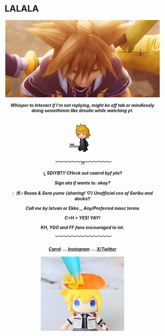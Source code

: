 

# LALALA
<h5 align="center"


![Roxas](a8876b339d430aa8a79079ca165bf14b.gif)


        
Whisper to Interact if I'm not replying, might be off tab or mindlessly doing somethinnn like droolin while watching yt.

![Walking](roxas.gif)

︶︶︶︶︶︶ꔫ︶︶︶︶︶︶


𐔌 SDIYBT!! CHeck out caarrd byf pls!!

Sign ata if wants to. okay?




:  光 › Roxas & Sora yume {sharing! ♡} Unofficial ceo of Soriku and docks!!

Call me by Istvan or Ekko ,, Any/Preferred masc terms

C+H = YES! YAY!

KH, YGO and FF fans encouraged to int.


︶︶︶︶︶︶︶︶︶︶︶︶︶


[Carrd](https://ekkointroduct.carrd.co/)
𓂃
[Instagram](https://www.instagram.com/cultsren/)
𓂃
[X/Twitter](https://x.com/echoedtes)







![ice head](roxas-kh2.gif)

